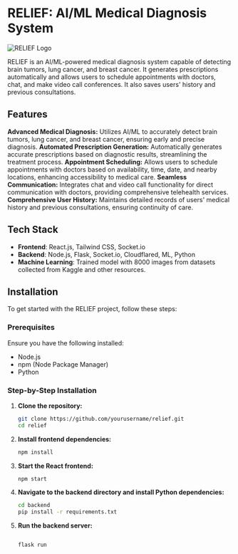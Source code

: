 # RELIEF: AI/ML Medical Diagnosis System

![RELIEF Logo](path-to-your-logo.png)

RELIEF is an AI/ML-powered medical diagnosis system capable of detecting brain tumors, lung cancer, and breast cancer. It generates prescriptions automatically and allows users to schedule appointments with doctors, chat, and make video call conferences. It also saves users' history and previous consultations.

## Features

**Advanced Medical Diagnosis:** Utilizes AI/ML to accurately detect brain tumors, lung cancer, and breast cancer, ensuring early and precise diagnosis.
**Automated Prescription Generation:** Automatically generates accurate prescriptions based on diagnostic results, streamlining the treatment process.
**Appointment Scheduling:** Allows users to schedule appointments with doctors based on availability, time, date, and nearby locations, enhancing accessibility to medical care.
**Seamless Communication:** Integrates chat and video call functionality for direct communication with doctors, providing comprehensive telehealth services.
**Comprehensive User History:** Maintains detailed records of users' medical history and previous consultations, ensuring continuity of care.

## Tech Stack

- **Frontend**: React.js, Tailwind CSS, Socket.io
- **Backend**: Node.js, Flask, Socket.io, Cloudflared, ML, Python
- **Machine Learning**: Trained model with 8000 images from datasets collected from Kaggle and other resources.

## Installation

To get started with the RELIEF project, follow these steps:

### Prerequisites

Ensure you have the following installed:

- Node.js
- npm (Node Package Manager)
- Python

### Step-by-Step Installation

1. **Clone the repository:**

   ```bash
   git clone https://github.com/yourusername/relief.git
   cd relief
2. **Install frontend dependencies:**

   ```bash
   npm install
3.  **Start the React frontend:**

      ```bash
      npm start
4.  **Navigate to the backend directory and install Python dependencies:**

      ```bash
      cd backend
      pip install -r requirements.txt
5.  **Run the backend server:**

      ```bash
      
      flask run

